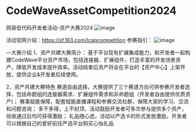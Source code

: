 # CodeWaveAssetCompetition2024
网易低代码开发者活动-资产大赛2024
![image](https://github.com/netease-lcap/CodeWaveAssetCompetition2024/assets/158463965/ea58284c-5be6-4b2d-956b-7b300499ee1e)

活动官网介绍：https://sf.163.com/lcapcompetition
参赛指引：
![image](https://github.com/netease-lcap/CodeWaveAssetCompetition2024/assets/158463965/74588237-4c13-470b-a097-03941c66335a)

—大赛介绍
1、资产共建大赛简介：
基于平台现有扩展集成能力，和开发者一起构建CodeWave平台资产市场，包括连接器、扩展组件，打造丰富的开发场景资产，降低开发成本提升效率。活动结束后资产将会在平台的【资产中心】上架开放，提供企业&开发者后续使用。

2、资产共建大赛特色
赛道自由选择，大赛提供了三个赛道方向可供参赛开发者选择，包括命题组的连接器需求、扩展组件需求和非命题组（开发者自由提供优质资产)；
赛事赋能保障，配套赋能直播课程和参赛交流社群，保障大家的学习、交流和问题咨询；
多干多得，上不封顶，活动鼓励开发者可多次参与提供多个资产，验收通过后均可获得激励；
礼品随心选，活动以严选卡的形式发放激励，开发者可以根据自己的爱好前往严选平台购买心怡礼品

